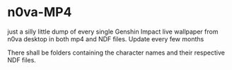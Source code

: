 # n0va-MP4
just a silly little dump of every single Genshin Impact live wallpaper from n0va desktop in both mp4 and NDF files. Update every few months



There shall be folders containing the character names and their respective NDF files. 